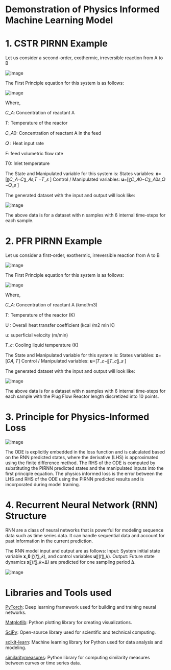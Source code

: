 # Demonstration of Physics Informed Machine Learning Model

# 1. CSTR PIRNN Example

Let us consider a second-order, exothermic, irreversible reaction from A to B

![image](https://github.com/Keerthana-Vellayappan/Demonstration-of-Physics-Informed-Machine-Learning-Model/assets/160836399/c1337cf1-eb78-47d7-b95b-1ce399d0ad10)


The First Principle equation for this system is as follows:

![image](https://github.com/Keerthana-Vellayappan/Demonstration-of-Physics-Informed-Machine-Learning-Model/assets/160836399/da9e944b-1b0c-4694-8b48-2a21f49d55ed)

Where,

𝐶_𝐴: Concentration of reactant A 

𝑇: Temperature of the reactor 

𝐶_𝐴0: Concentration of reactant A in the feed 

𝑄 :  Heat input rate 

F: feed volumetric flow rate

𝑇0: Inlet temperature


The State and Manipulated variable for this system is:
States variables: 𝐱=[〖𝐶_𝐴−𝐶〗_𝐴𝑠,𝑇 −𝑇_𝑠 ]
Control / Manipulated variables: 𝐮=[〖𝐶_𝐴0−𝐶〗_𝐴0𝑠,𝑄 −𝑄_𝑠 ]

The generated dataset with the input and output will look like:

![image](https://github.com/Keerthana-Vellayappan/Demonstration-of-Physics-Informed-Machine-Learning-Model/assets/160836399/f41bd653-cb8d-43de-950e-71946ddc79d8)

The above data is for a dataset with n samples with 6 internal time-steps for each sample.

# 2. PFR PIRNN Example

Let us consider a first-order, exothermic, irreversible reaction from A to B

![image](https://github.com/Keerthana-Vellayappan/Demonstration-of-Physics-Informed-Machine-Learning-Model/assets/160836399/fdbbc632-3288-45b9-81be-034ecb42bf4a)


The First Principle equation for this system is as follows:

![image](https://github.com/Keerthana-Vellayappan/Demonstration-of-Physics-Informed-Machine-Learning-Model/assets/160836399/e34d27cd-885b-4950-b6e9-37a38b8d0254)

Where,

𝐶_𝐴: Concentration of reactant A (kmol/m3)

𝑇: Temperature of the reactor (K)

U :  Overall heat transfer coefficient (kcal /m2 min K)

u: superficial velocity (m/min)

𝑇_𝑐: Cooling liquid temperature (K)


The State and Manipulated variable for this system is:
States variables: 𝐱=[𝐶𝐴,   𝑇]
Control / Manipulated variables: 𝐮=[𝑇_𝑐−〖𝑇_𝑐〗_𝑠 ]

The generated dataset with the input and output will look like:

![image](https://github.com/Keerthana-Vellayappan/Demonstration-of-Physics-Informed-Machine-Learning-Model/assets/160836399/2e739dd2-a2e0-4cfb-a841-983dd760df9a)

The above data is for a dataset with n samples with 6 internal time-steps for each sample with the Plug Flow Reactor length discretized into 10 points.

# 3. Principle for Physics-Informed Loss

![image](https://github.com/Keerthana-Vellayappan/Demonstration-of-Physics-Informed-Machine-Learning-Model/assets/160836399/4f5b19db-09df-4547-9872-a58f16aa458f)


The ODE is explicitly embedded in the loss function and is calculated based on the RNN predicted states, where the derivative (LHS) is approximated using the finite difference method. 
The RHS of the ODE is computed by substituting the PIRNN predicted states and the manipulated inputs into the first principle equation.
The physics informed loss is the error between the LHS and RHS of the ODE using the PIRNN predicted results and is incorporated during model training. 

# 4. Recurrent Neural Network (RNN) Structure

RNN are a class of neural networks that is powerful for modeling sequence data such as time series data.
It can handle sequential data and account for past information in the current prediction.

The RNN model input and output are as follows:
Input: System initial state variable 𝐱_𝟎 〖(𝑡〗_𝑘), and control variables 𝐮〖(𝑡〗_𝑘).
Output: Future state dynamics 𝐱〖(𝑡〗_𝑘+Δ) are predicted for one sampling period ∆.

![image](https://github.com/Keerthana-Vellayappan/Demonstration-of-Physics-Informed-Machine-Learning-Model/assets/160836399/332a1da6-9b89-4e04-a6b3-1b5c90185319)

# Libraries and Tools used
[PyTorch](https://pytorch.org/): Deep learning framework used for building and training neural networks.

[Matplotlib](https://matplotlib.org/): Python plotting library for creating visualizations.

[SciPy](https://www.scipy.org/): Open-source library used for scientific and technical computing.

[scikit-learn](https://scikit-learn.org/): Machine learning library for Python used for data analysis and modeling.

[similaritymeasures](https://github.com/similaritymeasures/similaritymeasures): Python library for computing similarity measures between curves or time series data.



